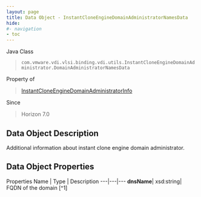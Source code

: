 ```yaml
---
layout: page
title: Data Object - InstantCloneEngineDomainAdministratorNamesData
hide:
#- navigation
- toc
---
```






Java Class
> `com.vmware.vdi.vlsi.binding.vdi.utils.InstantCloneEngineDomainAdministrator.DomainAdministratorNamesData`

Property of
> [InstantCloneEngineDomainAdministratorInfo](vdi.utils.InstantCloneEngineDomainAdministrator.InstantCloneEngineDomainAdministratorInfo.md#field_detail)

Since
> Horizon 7.0


## Data Object Description

Additional information about instant clone engine domain administrator.

## Data Object Properties
Properties
Name |  Type |  Description
---|---|---
**dnsName**|  xsd:string|  FQDN of the domain [^1]


 
